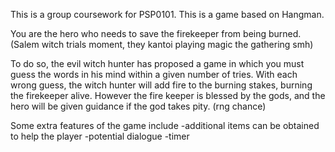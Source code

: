 This is a group coursework for PSP0101. This is a game based on Hangman.

You are the hero who needs to save the firekeeper from being burned. (Salem witch trials moment, they kantoi playing magic the gathering smh)

To do so, the evil witch hunter has proposed a game in which you must guess the words in his mind within a given number of tries. 
With each wrong guess, the witch hunter will add fire to the burning stakes, burning the firekeeper alive.
However the fire keeper is blessed by the gods, and the hero will be given guidance if the god takes pity. (rng chance)

Some extra features of the game include
-additional items can be obtained to help the player
-potential dialogue
-timer
